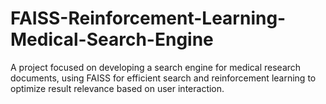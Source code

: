 # FAISS-Reinforcement-Learning-Medical-Search-Engine
A project focused on developing a search engine for medical research documents, using FAISS for efficient search and reinforcement learning to optimize result relevance based on user interaction.
